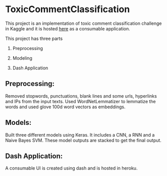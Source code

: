 # ToxicCommentClassification

This project is an implementation of toxic comment classification challenge in Kaggle and it is hosted [here](https://gseshadri-toxic.herokuapp.com/) as a consumable application. 


This project has three parts

1. Preprocessing

2. Modeling

3. Dash Application

## Preprocessing:

Removed stopwords, punctuations, blank lines and some urls, hyperlinks and IPs from the input texts. Used WordNetLemmatizer to lemmatize the words and used glove 100d word vectors as embeddings.

## Models:

Built three different models using Keras. It includes a CNN, a RNN and a Naive Bayes SVM. These model outputs are stacked to get the final output.

## Dash Application:

A consumable UI is created using dash and is hosted in heroku.


